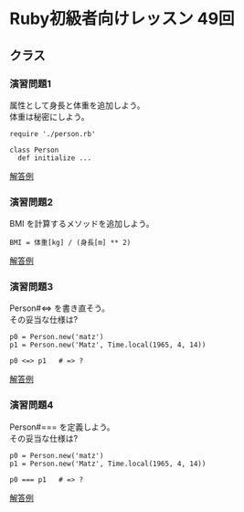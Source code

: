 # Ruby初級者向けレッスン 49回
## クラス

### 演習問題1
属性として身長と体重を追加しよう。  
体重は秘密にしよう。

    require './person.rb'

    class Person
      def initialize ...

[解答例](https://github.com/higaki/learn_ruby_kansai_61/blob/master/ex1.rb)

### 演習問題2
BMI を計算するメソッドを追加しよう。  

    BMI = 体重[kg] / (身長[m] ** 2)

[解答例](https://github.com/higaki/learn_ruby_kansai_61/blob/master/ex2.rb)

### 演習問題3
Person#<=> を書き直そう。  
その妥当な仕様は?

    p0 = Person.new('matz')
    p1 = Person.new('Matz', Time.local(1965, 4, 14))

    p0 <=> p1   # => ?

[解答例](https://github.com/higaki/learn_ruby_kansai_61/blob/master/ex3.rb)

### 演習問題4
Person#=== を定義しよう。  
その妥当な仕様は?

    p0 = Person.new('matz')
    p1 = Person.new('Matz', Time.local(1965, 4, 14))

    p0 === p1   # => ?

[解答例](https://github.com/higaki/learn_ruby_kansai_61/blob/master/ex4.rb)
